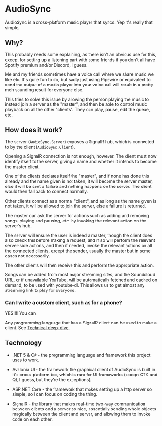 # AudioSync

AudioSync is a cross-platform music player that syncs. Yep it's really that simple.

## Why?

This probably needs some explaining, as there isn't an obvious use for this, except for setting up a listening part with some friends if you don't all have Spotify premium and/or Discord, I guess.

Me and my friends sometimes have a voice call where we share music we like etc. It's quite fun to do, but sadly just using Pipewire or equivalent to send the output of a media player into your voice call will result in a pretty meh sounding result for everyone else.

This tries to solve this issue by allowing the person playing the music to instead join a server as the "master", and then be able to control music playback on all the other "clients". They can play, pause, edit the queue, etc.

## How does it work?

The server (`AudioSync.Server`) exposes a SignalR hub, which is connected to by the client (`AudioSync.Client`).

Opening a SignalR connection is not enough, however. The client must now identify itself to the server, giving a name and whether it intends to become the master client.

One of the clients declares itself the "master", and if none has done this already and the name given is not taken, it will become the server master, else it will be sent a failure and nothing happens on the server. The client would then fall back to connect normally.

Other clients connect as a normal "client", and as long as the name given is not taken, it will be allowed to join the server, else a failure is returned.

The master can ask the server for actions such as adding and removing songs, playing and pausing, etc. by invoking the relevant action on the server's hub.

The server will ensure the user is indeed a master, though the client does also check this before making a request, and if so will perform the relevant server-side actions, and then if needed, invoke the relevant actions on all the connected clients, except the sender, usually the master but in some cases not necessarily.

The other clients will then receive this and perform the appropriate action.

Songs can be added from most major streaming sites, and the Soundcloud URL, or if unavailable YouTube, will be automatically fetched and cached on demand, to be used with youtube-dl. This allows us to get almost any streaming link to play for everyone.

### Can I write a custom client, such as for a phone?

YES!!!! You can.

Any programming language that has a SignalR client can be used to make a client. See [Technical deep-dive](https://github.com/yellowsink/AudioSync/blob/master/deep-dive.md).

## Technology

- .NET 5 & C# - the programming language and framework this project uses to work.

- Avalonia UI - the framework the graphical client of AudioSync is built in. It's cross-platform too, which is rare for UI frameworks (except GTK and Qt, I guess, but they're the exceptions).
- ASP.NET Core - the framework that makes setting up a http server so simple, so I can focus on coding the thing.
- SignalR - the library that makes real-time two-way communication between clients and a server so nice, essentially sending whole objects magically between the client and server, and allowing them to invoke code on each other.